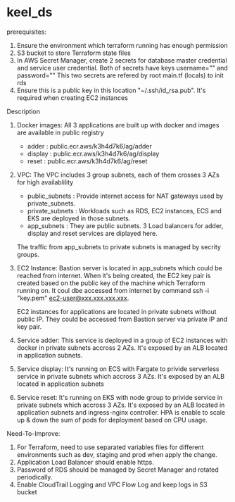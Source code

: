 # keel_ds

prerequisites:
1. Ensure the environment which terraform running has enough permission
2. S3 bucket to store Terraform state files
3. In AWS Secret Manager, create 2 secrets for database master credential and service user credential.
   Both of secrets have keys username="" and password=""
   This two secrets are refered by root main.tf (locals) to init rds
5. Ensure this is a public key in this location "~/.ssh/id_rsa.pub". It's required when creating EC2 instances

Description
1. Docker images:
   All 3 applications are built up with docker and images are available in public registry
   - adder : public.ecr.aws/k3h4d7k6/ag/adder
   - display : public.ecr.aws/k3h4d7k6/ag/display
   - reset : public.ecr.aws/k3h4d7k6/ag/reset

2. VPC:
   The VPC includes 3 group subnets, each of them crosses 3 AZs for high availablility
   - public_subnets  : Provide internet access for NAT gateways used by private_subnets.
   - private_subnets : Workloads such as RDS,  EC2 instances, ECS and EKS are deployed in those subnets.
   - app_subnets : They are public subnets. 3 Load balancers for adder, display and reset services are diplayed here.

   The traffic from app_subnets to private subnets is managed by secrity groups.

3. EC2 Instance:
   Bastion server is located in app_subnets which could be reached from internet. When it's being created, the EC2 key pair is created based on the public key of the machine which Terraform running on. It coul dbe accessed from internet by command ssh -i "key.pem" ec2-user@xxx.xxx.xxx.xxx.

   EC2 instances for applications are located in private subnets without public IP.  They could be accessed from Bastion server via private IP and key pair.

4. Service adder:
   This service is deployed in a group of EC2 instances with docker in private subnets accross 2 AZs.  It's exposed by an ALB located in application subnets.

5. Service display:
   It's running on ECS with Fargate to privide serverless service in private subnets which accross 3 AZs. It's exposed by an ALB located in application subnets

6. Service reset:
   It's running on EKS with node group to privide service in private subnets which accross 3 AZs. It's exposed by an ALB located in application subnets and ingress-nginx controller.
   HPA is enable to scale up & down the sum of pods for deployment based on CPU usage.


Need-To-Improve:

1. For Terraform, need to use separated variables files for different environments such as dev, staging and prod when apply the change.
2. Application Load Balancer should enable https.
3. Password of RDS should be managed by Secret Manager and rotated periodically.
4. Enable CloudTrail Logging and VPC Flow Log and keep logs in S3 bucket
